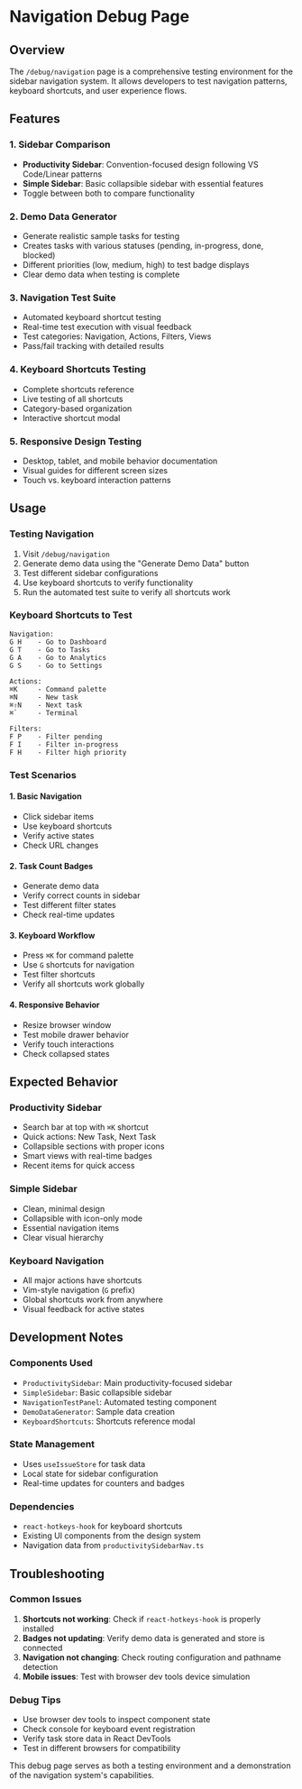 # Navigation Debug Page

## Overview

The `/debug/navigation` page is a comprehensive testing environment for the sidebar navigation system. It allows developers to test navigation patterns, keyboard shortcuts, and user experience flows.

## Features

### 1. Sidebar Comparison

- **Productivity Sidebar**: Convention-focused design following VS Code/Linear patterns
- **Simple Sidebar**: Basic collapsible sidebar with essential features
- Toggle between both to compare functionality

### 2. Demo Data Generator

- Generate realistic sample tasks for testing
- Creates tasks with various statuses (pending, in-progress, done, blocked)
- Different priorities (low, medium, high) to test badge displays
- Clear demo data when testing is complete

### 3. Navigation Test Suite

- Automated keyboard shortcut testing
- Real-time test execution with visual feedback
- Test categories: Navigation, Actions, Filters, Views
- Pass/fail tracking with detailed results

### 4. Keyboard Shortcuts Testing

- Complete shortcuts reference
- Live testing of all shortcuts
- Category-based organization
- Interactive shortcut modal

### 5. Responsive Design Testing

- Desktop, tablet, and mobile behavior documentation
- Visual guides for different screen sizes
- Touch vs. keyboard interaction patterns

## Usage

### Testing Navigation

1. Visit `/debug/navigation`
2. Generate demo data using the "Generate Demo Data" button
3. Test different sidebar configurations
4. Use keyboard shortcuts to verify functionality
5. Run the automated test suite to verify all shortcuts work

### Keyboard Shortcuts to Test

```
Navigation:
G H    - Go to Dashboard
G T    - Go to Tasks
G A    - Go to Analytics
G S    - Go to Settings

Actions:
⌘K     - Command palette
⌘N     - New task
⌘⇧N    - Next task
⌘`     - Terminal

Filters:
F P    - Filter pending
F I    - Filter in-progress
F H    - Filter high priority
```

### Test Scenarios

#### 1. Basic Navigation

- Click sidebar items
- Use keyboard shortcuts
- Verify active states
- Check URL changes

#### 2. Task Count Badges

- Generate demo data
- Verify correct counts in sidebar
- Test different filter states
- Check real-time updates

#### 3. Keyboard Workflow

- Press `⌘K` for command palette
- Use `G` shortcuts for navigation
- Test filter shortcuts
- Verify all shortcuts work globally

#### 4. Responsive Behavior

- Resize browser window
- Test mobile drawer behavior
- Verify touch interactions
- Check collapsed states

## Expected Behavior

### Productivity Sidebar

- Search bar at top with `⌘K` shortcut
- Quick actions: New Task, Next Task
- Collapsible sections with proper icons
- Smart views with real-time badges
- Recent items for quick access

### Simple Sidebar

- Clean, minimal design
- Collapsible with icon-only mode
- Essential navigation items
- Clear visual hierarchy

### Keyboard Navigation

- All major actions have shortcuts
- Vim-style navigation (`G` prefix)
- Global shortcuts work from anywhere
- Visual feedback for active states

## Development Notes

### Components Used

- `ProductivitySidebar`: Main productivity-focused sidebar
- `SimpleSidebar`: Basic collapsible sidebar
- `NavigationTestPanel`: Automated testing component
- `DemoDataGenerator`: Sample data creation
- `KeyboardShortcuts`: Shortcuts reference modal

### State Management

- Uses `useIssueStore` for task data
- Local state for sidebar configuration
- Real-time updates for counters and badges

### Dependencies

- `react-hotkeys-hook` for keyboard shortcuts
- Existing UI components from the design system
- Navigation data from `productivitySidebarNav.ts`

## Troubleshooting

### Common Issues

1. **Shortcuts not working**: Check if `react-hotkeys-hook` is properly installed
2. **Badges not updating**: Verify demo data is generated and store is connected
3. **Navigation not changing**: Check routing configuration and pathname detection
4. **Mobile issues**: Test with browser dev tools device simulation

### Debug Tips

- Use browser dev tools to inspect component state
- Check console for keyboard event registration
- Verify task store data in React DevTools
- Test in different browsers for compatibility

This debug page serves as both a testing environment and a demonstration of the navigation system's capabilities.
